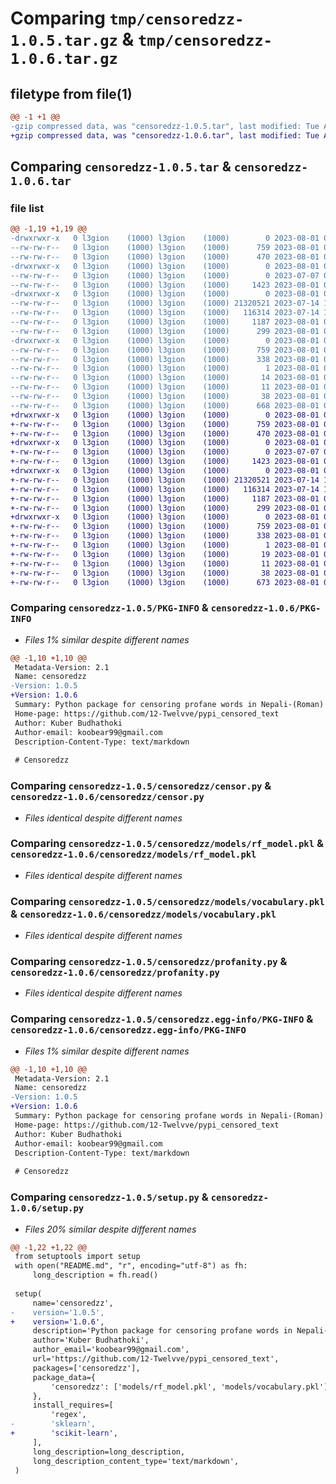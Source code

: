 # Comparing `tmp/censoredzz-1.0.5.tar.gz` & `tmp/censoredzz-1.0.6.tar.gz`

## filetype from file(1)

```diff
@@ -1 +1 @@
-gzip compressed data, was "censoredzz-1.0.5.tar", last modified: Tue Aug  1 05:32:50 2023, max compression
+gzip compressed data, was "censoredzz-1.0.6.tar", last modified: Tue Aug  1 05:37:09 2023, max compression
```

## Comparing `censoredzz-1.0.5.tar` & `censoredzz-1.0.6.tar`

### file list

```diff
@@ -1,19 +1,19 @@
-drwxrwxr-x   0 l3gion    (1000) l3gion    (1000)        0 2023-08-01 05:32:50.222530 censoredzz-1.0.5/
--rw-rw-r--   0 l3gion    (1000) l3gion    (1000)      759 2023-08-01 05:32:50.222530 censoredzz-1.0.5/PKG-INFO
--rw-rw-r--   0 l3gion    (1000) l3gion    (1000)      470 2023-08-01 05:31:58.000000 censoredzz-1.0.5/README.md
-drwxrwxr-x   0 l3gion    (1000) l3gion    (1000)        0 2023-08-01 05:32:50.190529 censoredzz-1.0.5/censoredzz/
--rw-rw-r--   0 l3gion    (1000) l3gion    (1000)        0 2023-07-07 02:42:13.000000 censoredzz-1.0.5/censoredzz/__init__.py
--rw-rw-r--   0 l3gion    (1000) l3gion    (1000)     1423 2023-08-01 05:05:29.000000 censoredzz-1.0.5/censoredzz/censor.py
-drwxrwxr-x   0 l3gion    (1000) l3gion    (1000)        0 2023-08-01 05:32:50.222530 censoredzz-1.0.5/censoredzz/models/
--rw-rw-r--   0 l3gion    (1000) l3gion    (1000) 21320521 2023-07-14 16:02:01.000000 censoredzz-1.0.5/censoredzz/models/rf_model.pkl
--rw-rw-r--   0 l3gion    (1000) l3gion    (1000)   116314 2023-07-14 15:43:19.000000 censoredzz-1.0.5/censoredzz/models/vocabulary.pkl
--rw-rw-r--   0 l3gion    (1000) l3gion    (1000)     1187 2023-08-01 05:05:35.000000 censoredzz-1.0.5/censoredzz/profanity.py
--rw-rw-r--   0 l3gion    (1000) l3gion    (1000)      299 2023-08-01 04:44:16.000000 censoredzz-1.0.5/censoredzz/util.py
-drwxrwxr-x   0 l3gion    (1000) l3gion    (1000)        0 2023-08-01 05:32:50.190529 censoredzz-1.0.5/censoredzz.egg-info/
--rw-rw-r--   0 l3gion    (1000) l3gion    (1000)      759 2023-08-01 05:32:50.000000 censoredzz-1.0.5/censoredzz.egg-info/PKG-INFO
--rw-rw-r--   0 l3gion    (1000) l3gion    (1000)      338 2023-08-01 05:32:50.000000 censoredzz-1.0.5/censoredzz.egg-info/SOURCES.txt
--rw-rw-r--   0 l3gion    (1000) l3gion    (1000)        1 2023-08-01 05:32:50.000000 censoredzz-1.0.5/censoredzz.egg-info/dependency_links.txt
--rw-rw-r--   0 l3gion    (1000) l3gion    (1000)       14 2023-08-01 05:32:50.000000 censoredzz-1.0.5/censoredzz.egg-info/requires.txt
--rw-rw-r--   0 l3gion    (1000) l3gion    (1000)       11 2023-08-01 05:32:50.000000 censoredzz-1.0.5/censoredzz.egg-info/top_level.txt
--rw-rw-r--   0 l3gion    (1000) l3gion    (1000)       38 2023-08-01 05:32:50.222530 censoredzz-1.0.5/setup.cfg
--rw-rw-r--   0 l3gion    (1000) l3gion    (1000)      668 2023-08-01 05:32:05.000000 censoredzz-1.0.5/setup.py
+drwxrwxr-x   0 l3gion    (1000) l3gion    (1000)        0 2023-08-01 05:37:09.217531 censoredzz-1.0.6/
+-rw-rw-r--   0 l3gion    (1000) l3gion    (1000)      759 2023-08-01 05:37:09.217531 censoredzz-1.0.6/PKG-INFO
+-rw-rw-r--   0 l3gion    (1000) l3gion    (1000)      470 2023-08-01 05:31:58.000000 censoredzz-1.0.6/README.md
+drwxrwxr-x   0 l3gion    (1000) l3gion    (1000)        0 2023-08-01 05:37:09.181530 censoredzz-1.0.6/censoredzz/
+-rw-rw-r--   0 l3gion    (1000) l3gion    (1000)        0 2023-07-07 02:42:13.000000 censoredzz-1.0.6/censoredzz/__init__.py
+-rw-rw-r--   0 l3gion    (1000) l3gion    (1000)     1423 2023-08-01 05:05:29.000000 censoredzz-1.0.6/censoredzz/censor.py
+drwxrwxr-x   0 l3gion    (1000) l3gion    (1000)        0 2023-08-01 05:37:09.217531 censoredzz-1.0.6/censoredzz/models/
+-rw-rw-r--   0 l3gion    (1000) l3gion    (1000) 21320521 2023-07-14 16:02:01.000000 censoredzz-1.0.6/censoredzz/models/rf_model.pkl
+-rw-rw-r--   0 l3gion    (1000) l3gion    (1000)   116314 2023-07-14 15:43:19.000000 censoredzz-1.0.6/censoredzz/models/vocabulary.pkl
+-rw-rw-r--   0 l3gion    (1000) l3gion    (1000)     1187 2023-08-01 05:05:35.000000 censoredzz-1.0.6/censoredzz/profanity.py
+-rw-rw-r--   0 l3gion    (1000) l3gion    (1000)      299 2023-08-01 04:44:16.000000 censoredzz-1.0.6/censoredzz/util.py
+drwxrwxr-x   0 l3gion    (1000) l3gion    (1000)        0 2023-08-01 05:37:09.185530 censoredzz-1.0.6/censoredzz.egg-info/
+-rw-rw-r--   0 l3gion    (1000) l3gion    (1000)      759 2023-08-01 05:37:09.000000 censoredzz-1.0.6/censoredzz.egg-info/PKG-INFO
+-rw-rw-r--   0 l3gion    (1000) l3gion    (1000)      338 2023-08-01 05:37:09.000000 censoredzz-1.0.6/censoredzz.egg-info/SOURCES.txt
+-rw-rw-r--   0 l3gion    (1000) l3gion    (1000)        1 2023-08-01 05:37:09.000000 censoredzz-1.0.6/censoredzz.egg-info/dependency_links.txt
+-rw-rw-r--   0 l3gion    (1000) l3gion    (1000)       19 2023-08-01 05:37:09.000000 censoredzz-1.0.6/censoredzz.egg-info/requires.txt
+-rw-rw-r--   0 l3gion    (1000) l3gion    (1000)       11 2023-08-01 05:37:09.000000 censoredzz-1.0.6/censoredzz.egg-info/top_level.txt
+-rw-rw-r--   0 l3gion    (1000) l3gion    (1000)       38 2023-08-01 05:37:09.217531 censoredzz-1.0.6/setup.cfg
+-rw-rw-r--   0 l3gion    (1000) l3gion    (1000)      673 2023-08-01 05:36:55.000000 censoredzz-1.0.6/setup.py
```

### Comparing `censoredzz-1.0.5/PKG-INFO` & `censoredzz-1.0.6/PKG-INFO`

 * *Files 1% similar despite different names*

```diff
@@ -1,10 +1,10 @@
 Metadata-Version: 2.1
 Name: censoredzz
-Version: 1.0.5
+Version: 1.0.6
 Summary: Python package for censoring profane words in Nepali-(Roman) text
 Home-page: https://github.com/12-Twelvve/pypi_censored_text
 Author: Kuber Budhathoki
 Author-email: koobear99@gmail.com
 Description-Content-Type: text/markdown
 
 # Censoredzz
```

### Comparing `censoredzz-1.0.5/censoredzz/censor.py` & `censoredzz-1.0.6/censoredzz/censor.py`

 * *Files identical despite different names*

### Comparing `censoredzz-1.0.5/censoredzz/models/rf_model.pkl` & `censoredzz-1.0.6/censoredzz/models/rf_model.pkl`

 * *Files identical despite different names*

### Comparing `censoredzz-1.0.5/censoredzz/models/vocabulary.pkl` & `censoredzz-1.0.6/censoredzz/models/vocabulary.pkl`

 * *Files identical despite different names*

### Comparing `censoredzz-1.0.5/censoredzz/profanity.py` & `censoredzz-1.0.6/censoredzz/profanity.py`

 * *Files identical despite different names*

### Comparing `censoredzz-1.0.5/censoredzz.egg-info/PKG-INFO` & `censoredzz-1.0.6/censoredzz.egg-info/PKG-INFO`

 * *Files 1% similar despite different names*

```diff
@@ -1,10 +1,10 @@
 Metadata-Version: 2.1
 Name: censoredzz
-Version: 1.0.5
+Version: 1.0.6
 Summary: Python package for censoring profane words in Nepali-(Roman) text
 Home-page: https://github.com/12-Twelvve/pypi_censored_text
 Author: Kuber Budhathoki
 Author-email: koobear99@gmail.com
 Description-Content-Type: text/markdown
 
 # Censoredzz
```

### Comparing `censoredzz-1.0.5/setup.py` & `censoredzz-1.0.6/setup.py`

 * *Files 20% similar despite different names*

```diff
@@ -1,22 +1,22 @@
 from setuptools import setup
 with open("README.md", "r", encoding="utf-8") as fh:
     long_description = fh.read()
 
 setup(
     name='censoredzz',
-    version='1.0.5',
+    version='1.0.6',
     description='Python package for censoring profane words in Nepali-(Roman) text',
     author='Kuber Budhathoki',
     author_email='koobear99@gmail.com',
     url='https://github.com/12-Twelvve/pypi_censored_text',
     packages=['censoredzz'],
     package_data={
         'censoredzz': ['models/rf_model.pkl', 'models/vocabulary.pkl'],
     },
     install_requires=[
         'regex',
-        'sklearn',
+        'scikit-learn',
     ],
     long_description=long_description,
     long_description_content_type='text/markdown',
 )
```

